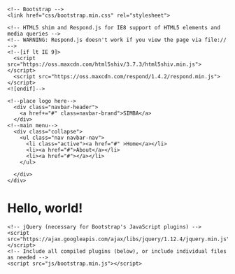 <!DOCTYPE html>
<html lang="en">
  <head>
    <meta charset="utf-8">
    <meta http-equiv="X-UA-Compatible" content="IE=edge">
    <meta name="viewport" content="width=device-width, initial-scale=1">
    <!-- The above 3 meta tags *must* come first in the head; any other head content must come *after* these tags -->
    <title>Bootstrap 101 Template</title>

    <!-- Bootstrap -->
    <link href="css/bootstrap.min.css" rel="stylesheet">

    <!-- HTML5 shim and Respond.js for IE8 support of HTML5 elements and media queries -->
    <!-- WARNING: Respond.js doesn't work if you view the page via file:// -->
    <!--[if lt IE 9]>
      <script src="https://oss.maxcdn.com/html5shiv/3.7.3/html5shiv.min.js"></script>
      <script src="https://oss.maxcdn.com/respond/1.4.2/respond.min.js"></script>
    <![endif]-->
  </head>
  <body>
  <nav class="navbar navbar-inverse">
    <div class="container-fliud">
    
    <!--place logo here-->
      <div class="navbar-header">
        <a href+="#" class=navbar-brand">SIMBA</a>
      </div>
    <!--main menu-->
      <div class="collapse">
        <ul class="nav navbar-nav">
          <li class="active"><a href="#" >Home</a></li>
          <li><a href="#">About</a></li>
          <li><a href="#"></a></li>
        </ul>
      
      </div>
    </div>
  </nav>
    <h1>Hello, world!</h1>

    <!-- jQuery (necessary for Bootstrap's JavaScript plugins) -->
    <script src="https://ajax.googleapis.com/ajax/libs/jquery/1.12.4/jquery.min.js"></script>
    <!-- Include all compiled plugins (below), or include individual files as needed -->
    <script src="js/bootstrap.min.js"></script>
  </body>
</html>
